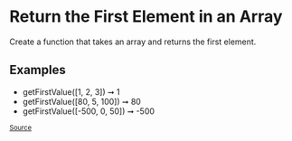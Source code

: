 <h1>Return the First Element in an Array</h1>

<p>Create a function that takes an array and returns the first element.</p>

<h2>Examples</h2>

<ul>
	<li>getFirstValue([1, 2, 3]) ➞ 1</li>
	<li>getFirstValue([80, 5, 100]) ➞ 80</li>
	<li>getFirstValue([-500, 0, 50]) ➞ -500</li>
</ul>

<small><a href="https://edabit.com/challenge/QaApgtePE6QrCZ64o">Source</a></small>